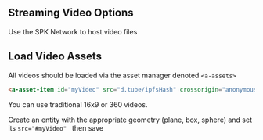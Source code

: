 ## Streaming Video Options

Use the SPK Network to host video files

## Load Video Assets
All videos should be loaded via the asset manager denoted ```<a-assets>```

```html
<a-asset-item id="myVideo" src="d.tube/ipfsHash" crossorigin="anonymous"></a-asset-item>
```

You can use traditional 16x9 or 360 videos.

Create an entity with the appropriate geometry (plane, box, sphere) and set its 
``` src="#myVideo"  ```
 then save





